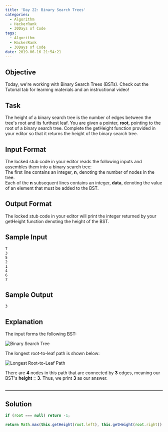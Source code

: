 ```yaml
---
title: 'Day 22: Binary Search Trees'
categories:
  - Algorithm
  - HackerRank
  - 30Days of Code
tags:
  - Algorithm
  - HackerRank
  - 30Days of Code
date: 2019-06-16 21:54:21
---
```



## Objective

Today, we're working with Binary Search Trees (BSTs). Check out the Tutorial tab for learning materials and an instructional video!

## Task

The height of a binary search tree is the number of edges between the tree's root and its furthest leaf. You are given a pointer, **root**, pointing to the root of a binary search tree. Complete the getHeight function provided in your editor so that it returns the height of the binary search tree.

## Input Format

The locked stub code in your editor reads the following inputs and assembles them into a binary search tree: <br/>
The first line contains an integer, **n**, denoting the number of nodes in the tree. <br/>
Each of the **n** subsequent lines contains an integer, **data**, denoting the value of an element that must be added to the BST.


## Output Format

The locked stub code in your editor will print the integer returned by your getHeight function denoting the height of the BST.


## Sample Input

```
7
3
5
2
1
4
6
7
```

## Sample Output

```
3
```


## Explanation

The input forms the following BST:<br/>

![Binary Search Tree](https://s3.amazonaws.com/hr-challenge-images/17175/1459894869-6bb53ce6eb-BST.png)


The longest root-to-leaf path is shown below:<br/>

![Longest Root-to-Leaf Path](https://s3.amazonaws.com/hr-challenge-images/17175/1459895368-4955f9ce74-LongestRTL.png)


There are **4** nodes in this path that are connected by **3** edges, meaning our BST's **height = 3**. Thus, we print **3** as our answer.
<br/>
<br/>

---

## Solution

```javascript
if (root === null) return -1;

return Math.max(this.getHeight(root.left), this.getHeight(root.right)) + 1;
```